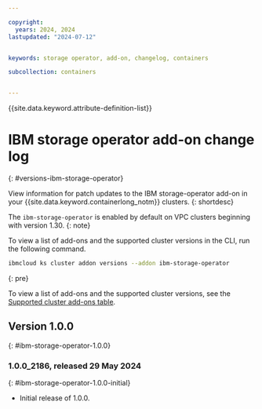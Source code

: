 ```yaml
---

copyright: 
  years: 2024, 2024
lastupdated: "2024-07-12"


keywords: storage operator, add-on, changelog, containers

subcollection: containers


---
```


{{site.data.keyword.attribute-definition-list}}



# IBM storage operator add-on change log 
{: #versions-ibm-storage-operator}

View information for patch updates to the IBM storage-operator add-on in your {{site.data.keyword.containerlong_notm}} clusters.
{: shortdesc}

The `ibm-storage-operator` is enabled by default on VPC clusters beginning with version 1.30.
{: note}

To view a list of add-ons and the supported cluster versions in the CLI, run the following command.
```sh
ibmcloud ks cluster addon versions --addon ibm-storage-operator
```
{: pre}

To view a list of add-ons and the supported cluster versions, see the [Supported cluster add-ons table](/docs/containers?topic=containers-supported-cluster-addon-versions).

## Version 1.0.0
{: #ibm-storage-operator-1.0.0}


### 1.0.0_2186, released 29 May 2024
{: #ibm-storage-operator-1.0.0-initial}

- Initial release of 1.0.0.

